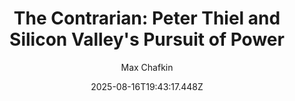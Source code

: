 ---
title: "The Contrarian: Peter Thiel and Silicon Valley's Pursuit of Power"
date: "2025-08-16T19:43:17.448Z"
author: "Max Chafkin"
read_year: "NO"
recommendation: '3'
url: /bookshelf/the-contrarian-peter-thiel-and-silicon-valley-s-pursuit-of-power
---